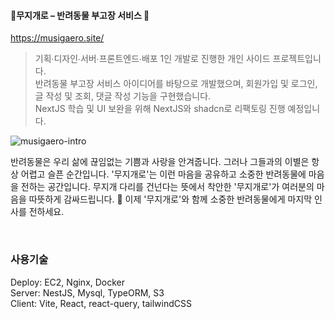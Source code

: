 #### 🌈무지개로 – 반려동물 부고장 서비스 🐾
https://musigaero.site/

> 기획∙디자인∙서버∙프론트엔드∙배포 1인 개발로 진행한 개인 사이드 프로젝트입니다.\
반려동물 부고장 서비스 아이디어를 바탕으로 개발했으며, 회원가입 및 로그인, 글 작성 및 조회, 댓글 작성 기능을 구현했습니다. \
NextJS 학습 및 UI 보완을 위해 NextJS와 shadcn로 리팩토링 진행 예정입니다.



![musigaero-intro](https://github.com/te-ing/musigaero/assets/76410985/fd1e90c8-24a0-421a-8e22-897f2edfe47d)


반려동물은 우리 삶에 끊임없는 기쁨과 사랑을 안겨줍니다. 그러나 그들과의 이별은 항상 어렵고 슬픈 순간입니다. '무지개로'는 이런 마음을 공유하고 소중한 반려동물에 마음을 전하는 공간입니다.
무지개 다리를 건넌다는 뜻에서 착안한 '무지개로'가 여러분의 마음을 따뜻하게 감싸드립니다. 🌈
이제 '무지개로'와 함께 소중한 반려동물에게 마지막 인사를 전하세요.

<br />

### 사용기술
Deploy: EC2, Nginx, Docker \
Server: NestJS, Mysql, TypeORM, S3 \
Client: Vite, React, react-query, tailwindCSS
   